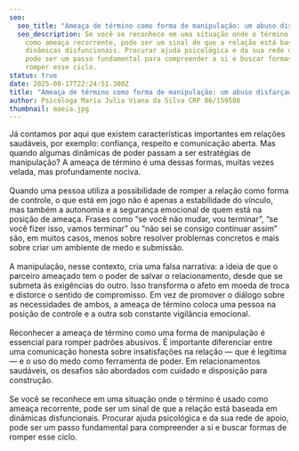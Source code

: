 ```yaml
---
seo:
  seo_title: "Ameaça de término como forma de manipulação: um abuso disfarçado de escolha"
  seo_description: Se você se reconhece em uma situação onde o término é usado
    como ameaça recorrente, pode ser um sinal de que a relação está baseada em
    dinâmicas disfuncionais. Procurar ajuda psicológica e da sua rede de apoio,
    pode ser um passo fundamental para compreender a si e buscar formas de
    romper esse ciclo.
status: true
date: 2025-08-17T22:24:51.300Z
title: "Ameaça de término como forma de manipulação: um abuso disfarçado de escolha"
author: Psicóloga Maria Julia Viana da Silva CRP 06/159588
thumbnail: maeia.jpg
---
```

<!--StartFragment-->

Já contamos por aqui que existem características importantes em relações saudáveis, por exemplo: confiança, respeito e comunicação aberta. Mas quando algumas dinâmicas de poder passam a ser estratégias de manipulação? A ameaça de término é uma dessas formas, muitas vezes velada, mas profundamente nociva.\
\
Quando uma pessoa utiliza a possibilidade de romper a relação como forma de controle, o que está em jogo não é apenas a estabilidade do vínculo, mas também a autonomia e a segurança emocional de quem está na posição de ameaça. Frases como “se você não mudar, vou terminar”, “se você fizer isso, vamos terminar” ou “não sei se consigo continuar assim” são, em muitos casos, menos sobre resolver problemas concretos e mais sobre criar um ambiente de medo e submissão.\
\
A manipulação, nesse contexto, cria uma falsa narrativa: a ideia de que o parceiro ameaçado tem o poder de salvar o relacionamento, desde que se submeta às exigências do outro. Isso transforma o afeto em moeda de troca e distorce o sentido de compromisso. Em vez de promover o diálogo sobre as necessidades de ambos, a ameaça de término coloca uma pessoa na posição de controle e a outra sob constante vigilância emocional.\
\
Reconhecer a ameaça de término como uma forma de manipulação é essencial para romper padrões abusivos. É importante diferenciar entre uma comunicação honesta sobre insatisfações na relação — que é legítima — e o uso do medo como ferramenta de poder. Em relacionamentos saudáveis, os desafios são abordados com cuidado e disposição para construção.\
\
Se você se reconhece em uma situação onde o término é usado como ameaça recorrente, pode ser um sinal de que a relação está baseada em dinâmicas disfuncionais. Procurar ajuda psicológica e da sua rede de apoio, pode ser um passo fundamental para compreender a si e buscar formas de romper esse ciclo.

<!--EndFragment-->